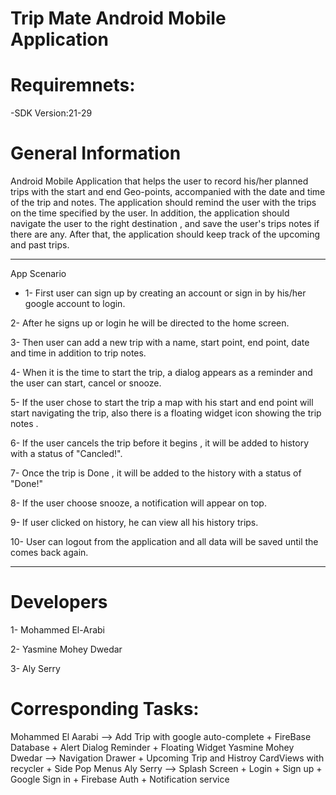 # Trip Mate Android Mobile Application
# Requiremnets:
-SDK Version:21-29

# General Information


Android Mobile Application that helps the user to record his/her planned trips with the start and end Geo-points,
accompanied with the date and time of the trip and notes.
The application should remind the user with the trips on the time specified by the user.
In addition, the application should navigate the user to the right destination , and save the user's trips notes if there are any.
After that, the application should keep track of the upcoming and past trips.

----------------------------------------------------------------------------------------------------------------------------------------

App Scenario

 - 1- First user can sign up by creating an account or sign in by his/her google account to login.

  2- After he signs up or login he will be directed to the home screen.

  3- Then user can add a new trip with a name, start point, end point,  date and time in addition to trip notes.

  4- When it is the time to start the trip, a dialog  appears  as a reminder and the user can start, cancel or snooze.

  5- If the user chose to start the trip a map with his start and end point will start navigating the trip, also there is a floating widget icon  showing the trip notes .

  6- If the user cancels the trip before it begins , it will be added to history with a status of "Cancled!".

  7- Once the trip is Done , it will be added to the history with a status of "Done!"

  8- If the user choose snooze, a notification  will appear on top.

  9- If user clicked on history, he can view all his history trips.

  10- User can logout from the application and all data will be saved until the comes back again.

----------------------------------------------------------------------------------------------------------------------------------------
# Developers
  1- Mohammed El-Arabi

  2- Yasmine Mohey Dwedar

  3- Aly Serry

# Corresponding Tasks:
  Mohammed El Aarabi --> Add Trip with google auto-complete + FireBase Database  + Alert Dialog Reminder + Floating Widget 
  Yasmine Mohey Dwedar --> Navigation Drawer + Upcoming Trip and Histroy CardViews with recycler + Side Pop Menus
  Aly Serry --> Splash Screen + Login + Sign up + Google Sign in + Firebase Auth + Notification service  


